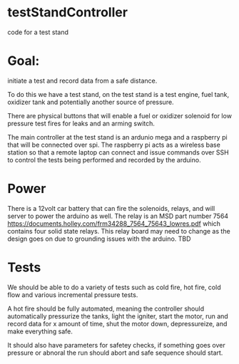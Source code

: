 # testStandController
code for a test stand

# Goal:
initiate a test and record data from a safe distance.

To do this we have a test stand, on the test stand is a test engine, fuel tank, oxidizer tank and potentially another source of pressure.

There are physical buttons that will enable a fuel or oxidizer solenoid for low pressure test fires for leaks and an arming switch.

The main controller at the test stand is an ardunio mega and a raspberry pi that will be connected over spi.  The raspberry pi acts as a wireless
base station so that a remote laptop can connect and issue commands over SSH to control the tests being performed and recorded by the arduino.

# Power
There is a 12volt car battery that can fire the solenoids, relays, and will server to power the arduino as well.
The relay is an MSD part number 7564 https://documents.holley.com/frm34288_7564_75643_lowres.pdf which contains four solid state relays.
This relay board may need to change as the design goes on due to grounding issues with the arduino.  TBD

# Tests
We should be able to do a variety of tests such as cold fire, hot fire, cold flow and various incremental pressure tests.

A hot fire should be fully automated, meaning the controller should automatically pressurize the tanks, light the igniter, start the motor, run and record data for x amount of time, shut the motor down, depressureize, and make everything safe.

It should also have parameters for safetey checks, if something goes over pressure or abnoral the run should abort and safe sequence should start.